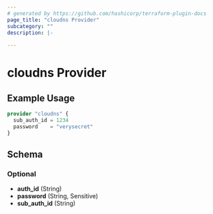 ```yaml
---
# generated by https://github.com/hashicorp/terraform-plugin-docs
page_title: "cloudns Provider"
subcategory: ""
description: |-
  
---
```


# cloudns Provider



## Example Usage

```terraform
provider "cloudns" {
  sub_auth_id = 1234
  password    = "verysecret"
}
```

<!-- schema generated by tfplugindocs -->
## Schema

### Optional

- **auth_id** (String)
- **password** (String, Sensitive)
- **sub_auth_id** (String)
